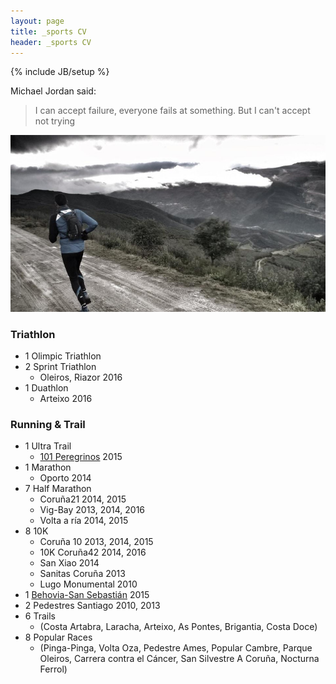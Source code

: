 ```yaml
---
layout: page
title: _sports CV
header: _sports CV
---
```


{% include JB/setup %}

Michael Jordan said:

> I can accept failure, everyone fails at something.
> But I can't accept not trying

![image](./assets/images/psanxiao_trail.jpg)

### Triathlon
* 1 Olimpic Triathlon
* 2 Sprint Triathlon
  - Oleiros, Riazor 2016
* 1 Duathlon
  - Arteixo 2016

### Running & Trail
* 1 Ultra Trail
  - [101 Peregrinos](http://www.101peregrinos.com) 2015
* 1 Marathon
  - Oporto 2014
* 7 Half Marathon
  - Coruña21 2014, 2015
  - Vig-Bay 2013, 2014, 2016
  - Volta a ría 2014, 2015
* 8 10K
  - Coruña 10 2013, 2014, 2015
  - 10K Coruña42 2014, 2016
  - San Xiao 2014
  - Sanitas Coruña 2013
  - Lugo Monumental 2010
* 1 [Behovia-San Sebastián](http://www.behobia-sansebastian.com) 2015
* 2 Pedestres Santiago 2010, 2013
* 6 Trails
  - (Costa Artabra, Laracha, Arteixo, As Pontes, Brigantia, Costa Doce)
* 8 Popular Races
  - (Pinga-Pinga, Volta Oza, Pedestre Ames, Popular Cambre, Parque Oleiros,
     Carrera contra el Cáncer, San Silvestre A Coruña, Nocturna Ferrol)
